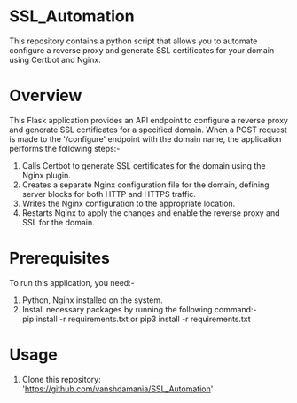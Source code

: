 # SSL_Automation
This repository contains a python script that allows you to automate configure a reverse proxy and generate SSL certificates for your domain using Certbot and Nginx. 

# Overview
This Flask application provides an API endpoint to configure a reverse proxy and generate SSL certificates for a specified domain. When a POST request is made to the '/configure' endpoint with the domain name, the application performs the following steps:-
1. Calls Certbot to generate SSL certificates for the domain using the Nginx plugin.
2. Creates a separate Nginx configuration file for the domain, defining server blocks for both HTTP and HTTPS traffic.
3. Writes the Nginx configuration to the appropriate location.
4. Restarts Nginx to apply the changes and enable the reverse proxy and SSL for the domain.

# Prerequisites
To run this application, you need:-
1. Python, Nginx installed on the system.
2. Install necessary packages by running the following command:-                                                                         
        pip install -r requirements.txt or pip3 install -r requirements.txt

# Usage 
1. Clone this repository: 'https://github.com/vanshdamania/SSL_Automation'
